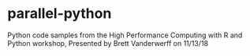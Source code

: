 # parallel-python
Python code samples from the High Performance Computing with R and Python workshop, Presented by Brett Vanderwerff on 11/13/18 
